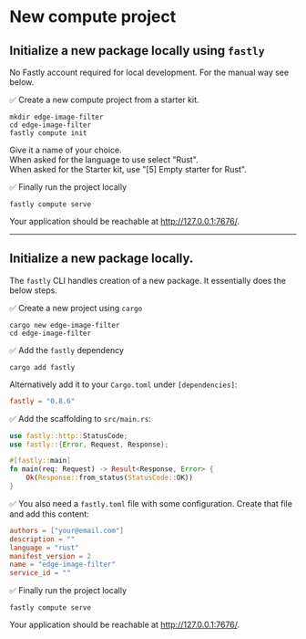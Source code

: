 # New compute project

## Initialize a new package locally using `fastly`

No Fastly account required for local development.
For the manual way see below.

✅ Create a new compute project from a starter kit.

```console
mkdir edge-image-filter
cd edge-image-filter
fastly compute init
```

Give it a name of your choice.  
When asked for the language to use select "Rust".  
When asked for the Starter kit, use "[5] Empty starter for Rust".

✅ Finally run the project locally

```
fastly compute serve
```

Your application should be reachable at <http://127.0.0.1:7676/>.

---

## Initialize a new package locally.

The `fastly` CLI handles creation of a new package.
It essentially does the below steps.


✅ Create a new project using `cargo`

```console
cargo new edge-image-filter
cd edge-image-filter
```

✅ Add the `fastly` dependency

```console
cargo add fastly
```

Alternatively add it to your `Cargo.toml` under `[dependencies]`:

```toml
fastly = "0.8.6"
```

✅ Add the scaffolding to `src/main.rs`:

```rust
use fastly::http::StatusCode;
use fastly::{Error, Request, Response};

#[fastly::main]
fn main(req: Request) -> Result<Response, Error> {
    Ok(Response::from_status(StatusCode::OK))
}
```

✅ You also need a `fastly.toml` file with some configuration. Create that file and add this content:


```toml
authors = ["your@email.com"]
description = ""
language = "rust"
manifest_version = 2
name = "edge-image-filter"
service_id = ""
```

✅ Finally run the project locally

```
fastly compute serve
```

Your application should be reachable at <http://127.0.0.1:7676/>.
